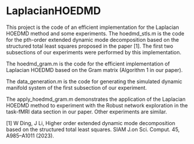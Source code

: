 # LaplacianHOEDMD
 This project is the code of an efficient implementation for the Laplacian HOEDMD method and some experiments.
The hoedmd_stls.m is the code for the pth-order extended dynamic mode decomposition based on the structured total least squares proposed in the paper [1]. The first two subsections of our experiments were performed by this implementation.

The hoedmd_gram.m is the code for the efficient implementation of Laplacian HOEDMD based on the Gram matrix (Algorithm 1 in our paper).

The data_generation.m is the code for generating the simulated dynamic manifold system of the first subsection of our experiment.

The apply_hoedmd_gram.m demonstrates the application of the Laplacian HOEDMD method to experiment with the Robust network exploration in the task-fMRI data section in our paper. Other experiments are similar.

[1] W Ding, J Li, Higher order extended dynamic mode decomposition based on the structured total least squares. SIAM J.on Sci. Comput. 45, A985–A1011 (2023).
